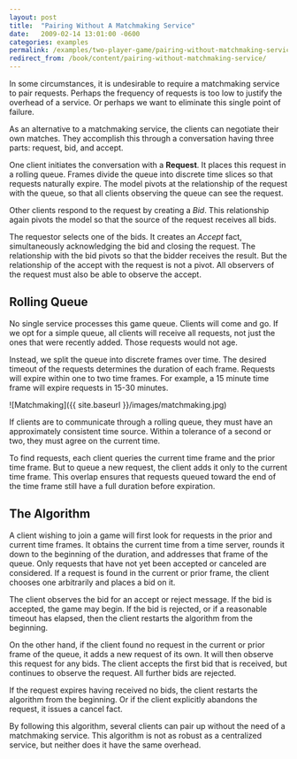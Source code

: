 ```yaml
---
layout: post
title:  "Pairing Without A Matchmaking Service"
date:   2009-02-14 13:01:00 -0600
categories: examples
permalink: /examples/two-player-game/pairing-without-matchmaking-service.html
redirect_from: /book/content/pairing-without-matchmaking-service/
---
```


In some circumstances, it is undesirable to require a matchmaking service to pair requests. Perhaps the frequency of requests is too low to justify the overhead of a service. Or perhaps we want to eliminate this single point of failure.

As an alternative to a matchmaking service, the clients can negotiate their own matches. They accomplish this through a conversation having three parts: request, bid, and accept.

One client initiates the conversation with a **Request**. It places this request in a rolling queue. Frames divide the queue into discrete time slices so that requests naturally expire. The model pivots at the relationship of the request with the queue, so that all clients observing the queue can see the request.

Other clients respond to the request by creating a *Bid*. This relationship again pivots the model so that the source of the request receives all bids.

The requestor selects one of the bids. It creates an *Accept* fact, simultaneously acknowledging the bid and closing the request. The relationship with the bid pivots so that the bidder receives the result. But the relationship of the accept with the request is not a pivot. All observers of the request must also be able to observe the accept.

## Rolling Queue

No single service processes this game queue. Clients will come and go. If we opt for a simple queue, all clients will receive all requests, not just the ones that were recently added. Those requests would not age.

Instead, we split the queue into discrete frames over time. The desired timeout of the requests determines the duration of each frame. Requests will expire within one to two time frames. For example, a 15 minute time frame will expire requests in 15-30 minutes. 

![Matchmaking]({{ site.baseurl }}/images/matchmaking.jpg)

If clients are to communicate through a rolling queue, they must have an approximately consistent time source. Within a tolerance of a second or two, they must agree on the current time.

To find requests, each client queries the current time frame and the prior time frame. But to queue a new request, the client adds it only to the current time frame. This overlap ensures that requests queued toward the end of the time frame still have a full duration before expiration.

## The Algorithm

A client wishing to join a game will first look for requests in the prior and current time frames. It obtains the current time from a time server, rounds it down to the beginning of the duration, and addresses that frame of the queue. Only requests that have not yet been accepted or canceled are considered. If a request is found in the current or prior frame, the client chooses one arbitrarily and places a bid on it.

The client observes the bid for an accept or reject message. If the bid is accepted, the game may begin. If the bid is rejected, or if a reasonable timeout has elapsed, then the client restarts the algorithm from the beginning.

On the other hand, if the client found no request in the current or prior frame of the queue, it adds a new request of its own. It will then observe this request for any bids. The client accepts the first bid that is received, but continues to observe the request. All further bids are rejected.

If the request expires having received no bids, the client restarts the algorithm from the beginning. Or if the client explicitly abandons the request, it issues a cancel fact.

By following this algorithm, several clients can pair up without the need of a matchmaking service. This algorithm is not as robust as a centralized service, but neither does it have the same overhead.